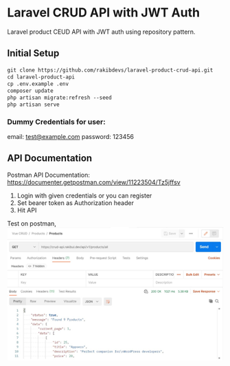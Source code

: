 # Laravel CRUD API with JWT Auth
Laravel product CEUD API with JWT auth using repository pattern.

## Initial Setup
```
git clone https://github.com/rakibdevs/laravel-product-crud-api.git
cd laravel-product-api
cp .env.example .env
composer update
php artisan migrate:refresh --seed
php artisan serve
```

### Dummy Credentials for user:
email: test@example.com
password: 123456

## API Documentation
Postman API Documentation: https://documenter.getpostman.com/view/11223504/Tz5jffsv

1. Login with given credentials or you can register
2. Set bearer token as Authorization header
3. Hit API

Test on postman,
<img src="https://github.com/RakibDevs/laravel-product-crud-api/blob/master/public/postman%20api.jpg">
